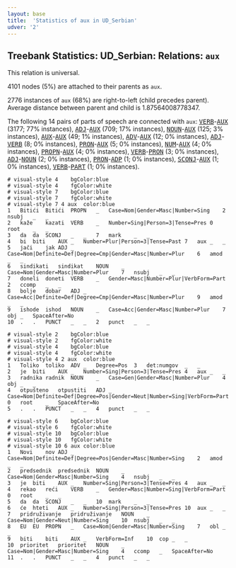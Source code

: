 ```yaml
---
layout: base
title:  'Statistics of aux in UD_Serbian'
udver: '2'
---
```


## Treebank Statistics: UD_Serbian: Relations: `aux`

This relation is universal.

4101 nodes (5%) are attached to their parents as `aux`.

2776 instances of `aux` (68%) are right-to-left (child precedes parent).
Average distance between parent and child is 1.87564008778347.

The following 14 pairs of parts of speech are connected with `aux`: <tt><a href="sr-pos-VERB.html">VERB</a></tt>-<tt><a href="sr-pos-AUX.html">AUX</a></tt> (3177; 77% instances), <tt><a href="sr-pos-ADJ.html">ADJ</a></tt>-<tt><a href="sr-pos-AUX.html">AUX</a></tt> (709; 17% instances), <tt><a href="sr-pos-NOUN.html">NOUN</a></tt>-<tt><a href="sr-pos-AUX.html">AUX</a></tt> (125; 3% instances), <tt><a href="sr-pos-AUX.html">AUX</a></tt>-<tt><a href="sr-pos-AUX.html">AUX</a></tt> (49; 1% instances), <tt><a href="sr-pos-ADV.html">ADV</a></tt>-<tt><a href="sr-pos-AUX.html">AUX</a></tt> (12; 0% instances), <tt><a href="sr-pos-ADJ.html">ADJ</a></tt>-<tt><a href="sr-pos-VERB.html">VERB</a></tt> (8; 0% instances), <tt><a href="sr-pos-PRON.html">PRON</a></tt>-<tt><a href="sr-pos-AUX.html">AUX</a></tt> (5; 0% instances), <tt><a href="sr-pos-NUM.html">NUM</a></tt>-<tt><a href="sr-pos-AUX.html">AUX</a></tt> (4; 0% instances), <tt><a href="sr-pos-PROPN.html">PROPN</a></tt>-<tt><a href="sr-pos-AUX.html">AUX</a></tt> (4; 0% instances), <tt><a href="sr-pos-VERB.html">VERB</a></tt>-<tt><a href="sr-pos-PRON.html">PRON</a></tt> (3; 0% instances), <tt><a href="sr-pos-ADJ.html">ADJ</a></tt>-<tt><a href="sr-pos-NOUN.html">NOUN</a></tt> (2; 0% instances), <tt><a href="sr-pos-PRON.html">PRON</a></tt>-<tt><a href="sr-pos-ADP.html">ADP</a></tt> (1; 0% instances), <tt><a href="sr-pos-SCONJ.html">SCONJ</a></tt>-<tt><a href="sr-pos-AUX.html">AUX</a></tt> (1; 0% instances), <tt><a href="sr-pos-VERB.html">VERB</a></tt>-<tt><a href="sr-pos-PART.html">PART</a></tt> (1; 0% instances).


~~~ conllu
# visual-style 4	bgColor:blue
# visual-style 4	fgColor:white
# visual-style 7	bgColor:blue
# visual-style 7	fgColor:white
# visual-style 7 4 aux	color:blue
1	Bitići	Bitići	PROPN	_	Case=Nom|Gender=Masc|Number=Sing	2	nsubj	_	_
2	kaže	kazati	VERB	_	Number=Sing|Person=3|Tense=Pres	0	root	_	_
3	da	da	SCONJ	_	_	7	mark	_	_
4	bi	biti	AUX	_	Number=Plur|Person=3|Tense=Past	7	aux	_	_
5	jači	jak	ADJ	_	Case=Nom|Definite=Def|Degree=Cmp|Gender=Masc|Number=Plur	6	amod	_	_
6	sindikati	sindikat	NOUN	_	Case=Nom|Gender=Masc|Number=Plur	7	nsubj	_	_
7	doneli	doneti	VERB	_	Gender=Masc|Number=Plur|VerbForm=Part	2	ccomp	_	_
8	bolje	dobar	ADJ	_	Case=Acc|Definite=Def|Degree=Cmp|Gender=Masc|Number=Plur	9	amod	_	_
9	ishode	ishod	NOUN	_	Case=Acc|Gender=Masc|Number=Plur	7	obj	_	SpaceAfter=No
10	.	.	PUNCT	_	_	2	punct	_	_

~~~


~~~ conllu
# visual-style 2	bgColor:blue
# visual-style 2	fgColor:white
# visual-style 4	bgColor:blue
# visual-style 4	fgColor:white
# visual-style 4 2 aux	color:blue
1	Toliko	toliko	ADV	_	Degree=Pos	3	det:numgov	_	_
2	je	biti	AUX	_	Number=Sing|Person=3|Tense=Pres	4	aux	_	_
3	radnika	radnik	NOUN	_	Case=Gen|Gender=Masc|Number=Plur	4	obj	_	_
4	otpušteno	otpustiti	ADJ	_	Case=Nom|Definite=Def|Degree=Pos|Gender=Neut|Number=Sing|VerbForm=Part	0	root	_	SpaceAfter=No
5	.	.	PUNCT	_	_	4	punct	_	_

~~~


~~~ conllu
# visual-style 6	bgColor:blue
# visual-style 6	fgColor:white
# visual-style 10	bgColor:blue
# visual-style 10	fgColor:white
# visual-style 10 6 aux	color:blue
1	Novi	nov	ADJ	_	Case=Nom|Definite=Def|Degree=Pos|Gender=Masc|Number=Sing	2	amod	_	_
2	predsednik	predsednik	NOUN	_	Case=Nom|Gender=Masc|Number=Sing	4	nsubj	_	_
3	je	biti	AUX	_	Number=Sing|Person=3|Tense=Pres	4	aux	_	_
4	rekao	reći	VERB	_	Gender=Masc|Number=Sing|VerbForm=Part	0	root	_	_
5	da	da	SCONJ	_	_	10	mark	_	_
6	će	hteti	AUX	_	Number=Sing|Person=3|Tense=Pres	10	aux	_	_
7	pridruživanje	pridruživanje	NOUN	_	Case=Nom|Gender=Neut|Number=Sing	10	nsubj	_	_
8	EU	EU	PROPN	_	Case=Nom|Gender=Masc|Number=Sing	7	obl	_	_
9	biti	biti	AUX	_	VerbForm=Inf	10	cop	_	_
10	prioritet	prioritet	NOUN	_	Case=Nom|Gender=Masc|Number=Sing	4	ccomp	_	SpaceAfter=No
11	.	.	PUNCT	_	_	4	punct	_	_

~~~


